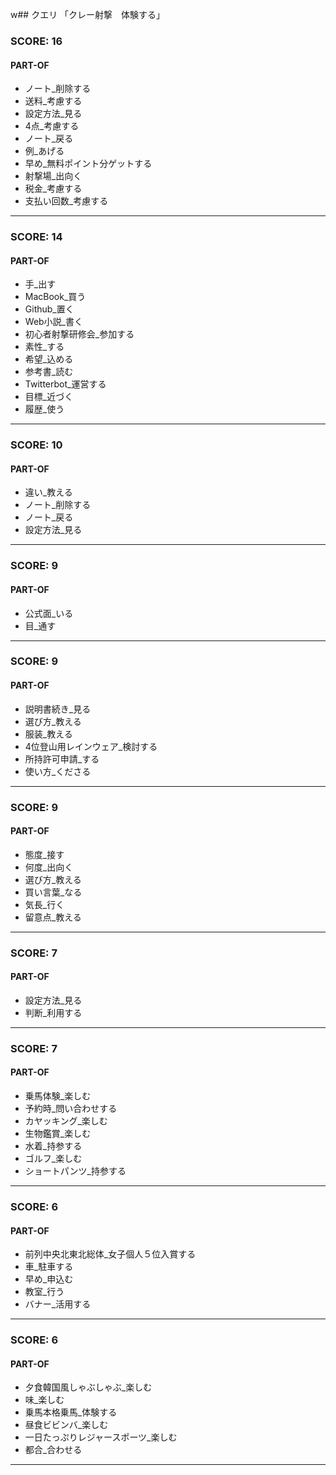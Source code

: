 w## クエリ 「クレー射撃　体験する」

### SCORE: 16
#### PART-OF

- ノート_削除する 
- 送料_考慮する 
- 設定方法_見る 
- 4点_考慮する 
- ノート_戻る 
- 例_あげる 
- 早め_無料ポイント分ゲットする 
- 射撃場_出向く 
- 税金_考慮する 
- 支払い回数_考慮する 

----------

### SCORE: 14
#### PART-OF

- 手_出す 
- MacBook_買う 
- Github_置く 
- Web小説_書く 
- 初心者射撃研修会_参加する 
- 素性_する 
- 希望_込める 
- 参考書_読む 
- Twitterbot_運営する 
- 目標_近づく 
- 履歴_使う 

----------

### SCORE: 10
#### PART-OF

- 違い_教える 
- ノート_削除する 
- ノート_戻る 
- 設定方法_見る 

----------

### SCORE: 9
#### PART-OF

- 公式面_いる 
- 目_通す 

----------

### SCORE: 9
#### PART-OF

- 説明書続き_見る 
- 選び方_教える 
- 服装_教える 
- 4位登山用レインウェア_検討する 
- 所持許可申請_する 
- 使い方_くださる 

----------

### SCORE: 9
#### PART-OF

- 態度_接す 
- 何度_出向く 
- 選び方_教える 
- 買い言葉_なる 
- 気長_行く 
- 留意点_教える 

----------

### SCORE: 7
#### PART-OF

- 設定方法_見る 
- 判断_利用する 

----------

### SCORE: 7
#### PART-OF

- 乗馬体験_楽しむ 
- 予約時_問い合わせする 
- カヤッキング_楽しむ 
- 生物鑑賞_楽しむ 
- 水着_持参する 
- ゴルフ_楽しむ 
- ショートパンツ_持参する 

----------

### SCORE: 6
#### PART-OF

- 前列中央北東北総体_女子個人５位入賞する 
- 車_駐車する 
- 早め_申込む 
- 教室_行う 
- バナー_活用する 

----------

### SCORE: 6
#### PART-OF

- 夕食韓国風しゃぶしゃぶ_楽しむ 
- 味_楽しむ 
- 乗馬本格乗馬_体験する 
- 昼食ビビンバ_楽しむ 
- 一日たっぷりレジャースポーツ_楽しむ 
- 都合_合わせる 

----------
